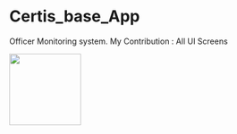 # Certis_base_App
Officer Monitoring system. 
My Contribution : All UI Screens 

<img src="https://drive.google.com/open?id=10-OCxCwrO9CSq-4b-ezyBrdhsEv1I4mR" width="128" height="128">
